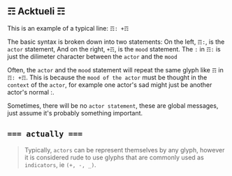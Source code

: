 ## ☶ Acktueli ☶

This is an example of a typical line: `☶: +☶`

The basic syntax is broken down into two statements: 
On the left, `☶:`, is the `actor` statement,
And on the right, `+☶`, is the `mood` statement.
The `:` in `☶:` is just the dilimeter character between the `actor` and the `mood`

Often, the `actor` and the `mood` statement will repeat the same glyph like `☶` in `☶: +☶`.  This is because the `mood of the actor` must be thought in the `context` of the `actor`, for example one actor's sad might just be another actor's normal :.

Sometimes, there will be no `actor statement`, these are global messages, just assume it's probably something important.

## `=== actually ===`

> Typically, `actors` can be represent themselves by any glyph, however it is considered rude to use glyphs that are commonly used as `indicators`, ie `(+, -, _)`.